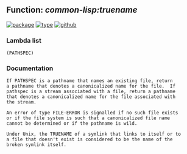 ## Function: ***common-lisp:truename***
[![package](https://img.shields.io/badge/Package-COMMON--LISP-5f9ea0.svg?style=social&colorA=999999)](../) [![type](https://img.shields.io/badge/Type-Function-5f9ea0.svg?style=social&colorA=999999)](../#function) [![github](https://img.shields.io/badge/GitHub-View_the_source-5f9ea0.svg?style=social&colorA=999999&logo=github)](https://github.com/sbcl/sbcl/blob/master/src/code/filesys.lisp/) 
### Lambda list
```
(PATHSPEC)
```
### Documentation
```
If PATHSPEC is a pathname that names an existing file, return
a pathname that denotes a canonicalized name for the file.  If
pathspec is a stream associated with a file, return a pathname
that denotes a canonicalized name for the file associated with
the stream.

An error of type FILE-ERROR is signalled if no such file exists
or if the file system is such that a canonicalized file name
cannot be determined or if the pathname is wild.

Under Unix, the TRUENAME of a symlink that links to itself or to
a file that doesn't exist is considered to be the name of the
broken symlink itself.
```
